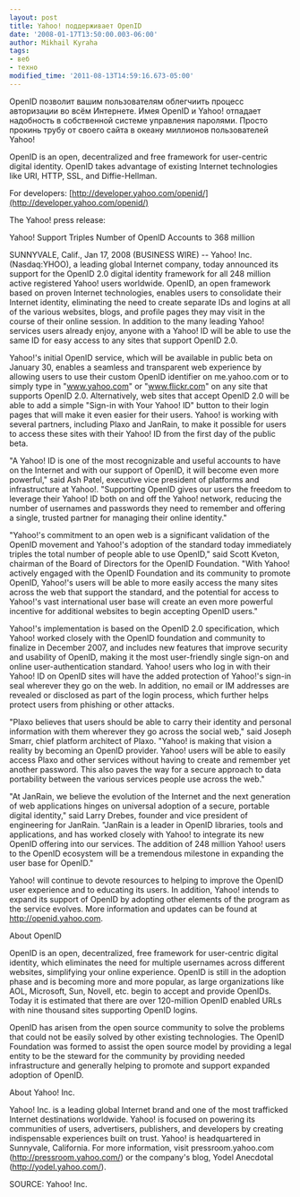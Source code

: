 ```yaml
---
layout: post
title: Yahoo! поддерживает OpenID
date: '2008-01-17T13:50:00.003-06:00'
author: Mikhail Kyraha
tags:
- веб
- техно
modified_time: '2011-08-13T14:59:16.673-05:00'
---
```


OpenID позволит вашим пользователям облегчиить процесс авторизации во всём Интернете. Имея OpenID и Yahoo! отпадает надобность в собственной системе управления паролями. Просто прокинь трубу от своего сайта в океану миллионов пользователей Yahoo!

OpenID is an open, decentralized and free framework for user-centric digital identity. OpenID takes advantage of existing Internet technologies like URI, HTTP, SSL, and Diffie-Hellman. 

For developers: [http://developer.yahoo.com/openid/](http://developer.yahoo.com/openid/)

The Yahoo! press release:

Yahoo! Support Triples Number of OpenID Accounts to 368 million

SUNNYVALE, Calif., Jan 17, 2008 (BUSINESS WIRE) -- Yahoo! Inc. (Nasdaq:YHOO), a leading global Internet company, today announced its support for the OpenID 2.0 digital identity framework for all 248 million active registered Yahoo! users worldwide. OpenID, an open framework based on proven Internet technologies, enables users to consolidate their Internet identity, eliminating the need to create separate IDs and logins at all of the various websites, blogs, and profile pages they may visit in the course of their online session. In addition to the many leading Yahoo! services users already enjoy, anyone with a Yahoo! ID will be able to use the same ID for easy access to any sites that support OpenID 2.0.

Yahoo!'s initial OpenID service, which will be available in public beta on January 30, enables a seamless and transparent web experience by allowing users to use their custom OpenID identifier on me.yahoo.com or to simply type in "www.yahoo.com" or "www.flickr.com" on any site that supports OpenID 2.0. Alternatively, web sites that accept OpenID 2.0 will be able to add a simple "Sign-in with Your Yahoo! ID" button to their login pages that will make it even easier for their users. Yahoo! is working with several partners, including Plaxo and JanRain, to make it possible for users to access these sites with their Yahoo! ID from the first day of the public beta.

"A Yahoo! ID is one of the most recognizable and useful accounts to have on the Internet and with our support of OpenID, it will become even more powerful," said Ash Patel, executive vice president of platforms and infrastructure at Yahoo!. "Supporting OpenID gives our users the freedom to leverage their Yahoo! ID both on and off the Yahoo! network, reducing the number of usernames and passwords they need to remember and offering a single, trusted partner for managing their online identity."

"Yahoo!'s commitment to an open web is a significant validation of the OpenID movement and Yahoo!'s adoption of the standard today immediately triples the total number of people able to use OpenID," said Scott Kveton, chairman of the Board of Directors for the OpenID Foundation. "With Yahoo! actively engaged with the OpenID Foundation and its community to promote OpenID, Yahoo!'s users will be able to more easily access the many sites across the web that support the standard, and the potential for access to Yahoo!'s vast international user base will create an even more powerful incentive for additional websites to begin accepting OpenID users."

Yahoo!'s implementation is based on the OpenID 2.0 specification, which Yahoo! worked closely with the OpenID foundation and community to finalize in December 2007, and includes new features that improve security and usability of OpenID, making it the most user-friendly single sign-on and online user-authentication standard. Yahoo! users who log in with their Yahoo! ID on OpenID sites will have the added protection of Yahoo!'s sign-in seal wherever they go on the web. In addition, no email or IM addresses are revealed or disclosed as part of the login process, which further helps protect users from phishing or other attacks.

"Plaxo believes that users should be able to carry their identity and personal information with them wherever they go across the social web," said Joseph Smarr, chief platform architect of Plaxo. "Yahoo! is making that vision a reality by becoming an OpenID provider. Yahoo! users will be able to easily access Plaxo and other services without having to create and remember yet another password. This also paves the way for a secure approach to data portability between the various services people use across the web."

"At JanRain, we believe the evolution of the Internet and the next generation of web applications hinges on universal adoption of a secure, portable digital identity," said Larry Drebes, founder and vice president of engineering for JanRain. "JanRain is a leader in OpenID libraries, tools and applications, and has worked closely with Yahoo! to integrate its new OpenID offering into our services. The addition of 248 million Yahoo! users to the OpenID ecosystem will be a tremendous milestone in expanding the user base for OpenID."

Yahoo! will continue to devote resources to helping to improve the OpenID user experience and to educating its users. In addition, Yahoo! intends to expand its support of OpenID by adopting other elements of the program as the service evolves. More information and updates can be found at http://openid.yahoo.com.

About OpenID

OpenID is an open, decentralized, free framework for user-centric digital identity, which eliminates the need for multiple usernames across different websites, simplifying your online experience. OpenID is still in the adoption phase and is becoming more and more popular, as large organizations like AOL, Microsoft, Sun, Novell, etc. begin to accept and provide OpenIDs. Today it is estimated that there are over 120-million OpenID enabled URLs with nine thousand sites supporting OpenID logins.

OpenID has arisen from the open source community to solve the problems that could not be easily solved by other existing technologies. The OpenID Foundation was formed to assist the open source model by providing a legal entity to be the steward for the community by providing needed infrastructure and generally helping to promote and support expanded adoption of OpenID.

About Yahoo! Inc.

Yahoo! Inc. is a leading global Internet brand and one of the most trafficked Internet destinations worldwide. Yahoo! is focused on powering its communities of users, advertisers, publishers, and developers by creating indispensable experiences built on trust. Yahoo! is headquartered in Sunnyvale, California. For more information, visit pressroom.yahoo.com (http://pressroom.yahoo.com/) or the company's blog, Yodel Anecdotal (http://yodel.yahoo.com/).

SOURCE: Yahoo! Inc.